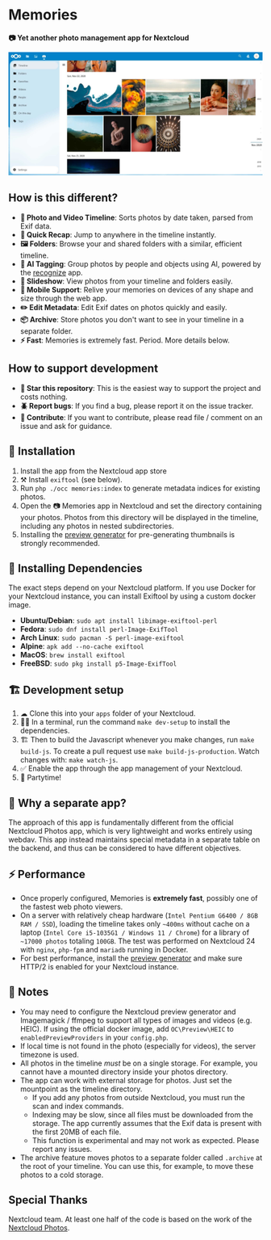 # Memories

**📷 Yet another photo management app for Nextcloud**

![Screenshot](appinfo/screenshot.jpg)

## How is this different?

* **📸 Photo and Video Timeline**: Sorts photos by date taken, parsed from Exif data.
* **🤔 Quick Recap**: Jump to anywhere in the timeline instantly.
* **🖼️ Folders**: Browse your and shared folders with a similar, efficient timeline.
* **🤖 AI Tagging**: Group photos by people and objects using AI, powered by the [recognize](https://github.com/nextcloud/recognize) app.
* **🎦 Slideshow**: View photos from your timeline and folders easily.
* **📱 Mobile Support**: Relive your memories on devices of any shape and size through the web app.
* **✏️ Edit Metadata**: Edit Exif dates on photos quickly and easily.
* **📦 Archive**: Store photos you don't want to see in your timeline in a separate folder.
* **⚡️ Fast**: Memories is extremely fast. Period. More details below.

## How to support development
* **🌟 Star this repository**: This is the easiest way to support the project and costs nothing.
* **🪲 Report bugs**: If you find a bug, please report it on the issue tracker.
* **📝 Contribute**: If you want to contribute, please read file / comment on an issue and ask for guidance.

## 🚀 Installation

1. Install the app from the Nextcloud app store
1. ⚒️ Install `exiftool` (see below).
1. Run `php ./occ memories:index` to generate metadata indices for existing photos.
1. Open the 📷 Memories app in Nextcloud and set the directory containing your photos. Photos from this directory will be displayed in the timeline, including any photos in nested subdirectories.
1. Installing the [preview generator](https://github.com/rullzer/previewgenerator) for pre-generating thumbnails is strongly recommended.

## 🔨 Installing Dependencies
The exact steps depend on your Nextcloud platform. If you use Docker for your Nextcloud instance, you can install Exiftool by using a custom docker image.
- **Ubuntu/Debian**: `sudo apt install libimage-exiftool-perl`
- **Fedora**: `sudo dnf install perl-Image-ExifTool`
- **Arch Linux**: `sudo pacman -S perl-image-exiftool`
- **Alpine**: `apk add --no-cache exiftool`
- **MacOS**: `brew install exiftool`
- **FreeBSD**: `sudo pkg install p5-Image-ExifTool`

## 🏗 Development setup

1. ☁ Clone this into your `apps` folder of your Nextcloud.
1. 👩‍💻 In a terminal, run the command `make dev-setup` to install the dependencies.
1. 🏗 Then to build the Javascript whenever you make changes, run `make build-js`. To create a pull request use `make build-js-production`. Watch changes with: `make watch-js`.
1. ✅ Enable the app through the app management of your Nextcloud.
1. 🎉 Partytime!

## 🤔 Why a separate app?
The approach of this app is fundamentally different from the official Nextcloud Photos app, which is very lightweight and works entirely using webdav. This app instead maintains special metadata in a separate table on the backend, and thus can be considered to have different objectives.

## ⚡ Performance
- Once properly configured, Memories is **extremely fast**, possibly one of the fastest web photo viewers.
- On a server with relatively cheap hardware (`Intel Pentium G6400 / 8GB RAM / SSD`), loading the timeline takes only `~400ms` without cache on a laptop (`Intel Core i5-1035G1 / Windows 11 / Chrome`) for a library of `~17000 photos` totaling `100GB`. The test was performed on Nextcloud 24 with `nginx`, `php-fpm` and `mariadb` running in Docker.
- For best performance, install the [preview generator](https://github.com/rullzer/previewgenerator) and make sure HTTP/2 is enabled for your Nextcloud instance.

## 📝 Notes
- You may need to configure the Nextcloud preview generator and Imagemagick / ffmpeg to support all types of images and videos (e.g. HEIC). If using the official docker image, add `OC\Preview\HEIC` to `enabledPreviewProviders` in your `config.php`.
- If local time is not found in the photo (especially for videos), the server timezone is used.
- All photos in the timeline _must_ be on a single storage. For example, you cannot have a mounted directory inside your photos directory.
- The app can work with external storage for photos. Just set the mountpoint as the timeline directory.
    - If you add any photos from outside Nextcloud, you must run the scan and index commands.
    - Indexing may be slow, since all files must be downloaded from the storage. The app currently assumes that the Exif data is present with the first 20MB of each file.
    - This function is experimental and may not work as expected. Please report any issues.
- The archive feature moves photos to a separate folder called `.archive` at the root of your timeline. You can use this, for example, to move these photos to a cold storage.

## Special Thanks
Nextcloud team. At least one half of the code is based on the work of the [Nextcloud Photos](https://github.com/nextcloud/photos).